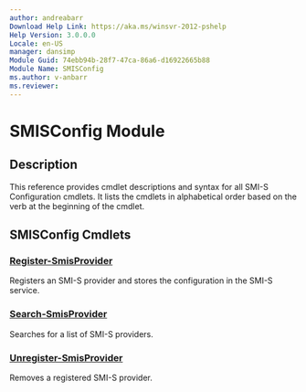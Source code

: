 ```yaml
---
author: andreabarr
Download Help Link: https://aka.ms/winsvr-2012-pshelp
Help Version: 3.0.0.0
Locale: en-US
manager: dansimp
Module Guid: 74ebb94b-28f7-47ca-86a6-d16922665b88
Module Name: SMISConfig
ms.author: v-anbarr
ms.reviewer: 
---
```


# SMISConfig Module
## Description
This reference provides cmdlet descriptions and syntax for all SMI-S Configuration cmdlets. It lists the cmdlets in alphabetical order based on the verb at the beginning of the cmdlet.

## SMISConfig Cmdlets
### [Register-SmisProvider](./Register-SmisProvider.md)
Registers an SMI-S provider and stores the configuration in the SMI-S service.

### [Search-SmisProvider](./Search-SmisProvider.md)
Searches for a list of SMI-S providers.

### [Unregister-SmisProvider](./Unregister-SmisProvider.md)
Removes a registered SMI-S provider.

